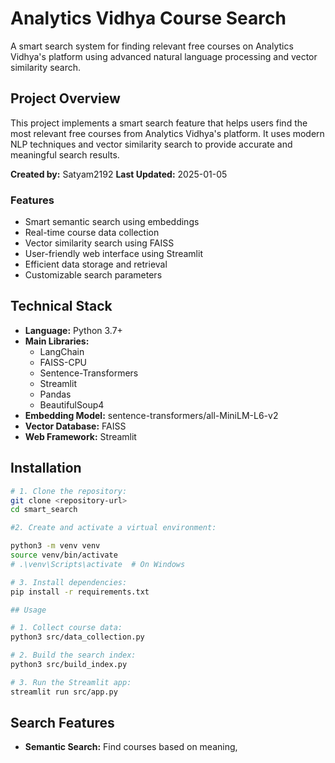 # Analytics Vidhya Course Search

A smart search system for finding relevant free courses on Analytics Vidhya's platform using advanced natural language processing and vector similarity search.

## Project Overview

This project implements a smart search feature that helps users find the most relevant free courses from Analytics Vidhya's platform. It uses modern NLP techniques and vector similarity search to provide accurate and meaningful search results.

**Created by:** Satyam2192
**Last Updated:** 2025-01-05

### Features

- Smart semantic search using embeddings
- Real-time course data collection
- Vector similarity search using FAISS
- User-friendly web interface using Streamlit
- Efficient data storage and retrieval
- Customizable search parameters

## Technical Stack

- **Language:** Python 3.7+
- **Main Libraries:**
  - LangChain 
  - FAISS-CPU 
  - Sentence-Transformers
  - Streamlit
  - Pandas
  - BeautifulSoup4
- **Embedding Model:** sentence-transformers/all-MiniLM-L6-v2
- **Vector Database:** FAISS
- **Web Framework:** Streamlit

## Installation

```bash
# 1. Clone the repository:
git clone <repository-url>
cd smart_search

#2. Create and activate a virtual environment:

python3 -m venv venv
source venv/bin/activate  
# .\venv\Scripts\activate  # On Windows

# 3. Install dependencies:
pip install -r requirements.txt

## Usage

# 1. Collect course data:
python3 src/data_collection.py

# 2. Build the search index:
python3 src/build_index.py

# 3. Run the Streamlit app:
streamlit run src/app.py
```

## Search Features

- **Semantic Search:** Find courses based on meaning,